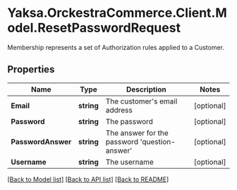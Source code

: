# Yaksa.OrckestraCommerce.Client.Model.ResetPasswordRequest
Membership represents a set of Authorization rules applied to a Customer.

## Properties

Name | Type | Description | Notes
------------ | ------------- | ------------- | -------------
**Email** | **string** | The customer&#39;s email address | [optional] 
**Password** | **string** | The password | [optional] 
**PasswordAnswer** | **string** | The answer for the password &#39;question-answer&#39; | [optional] 
**Username** | **string** | The username | [optional] 

[[Back to Model list]](../README.md#documentation-for-models) [[Back to API list]](../README.md#documentation-for-api-endpoints) [[Back to README]](../README.md)

